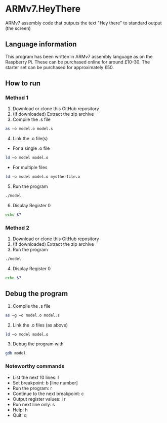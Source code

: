 # ARMv7.HeyThere
ARMv7 assembly code that outputs the text "Hey there" to standard output (the screen)
## Language information 
This program has been written in ARMv7 assembly language as on the
Raspberry Pi. These can be purchased online for around £10-30. The
starter set can be purchased for approximately £50.

## How to run
### Method 1 
1. Download or clone this GitHub repository 
2. (If downloaded) Extract the zip archive
3. Compile the .s file
```bash
as –o model.o model.s
```
4. Link the .o file(s)
- For a single .o file
```bash
ld –o model model.o
```
- For multiple files
```bash
ld –o model model.o myotherfile.o
```
5. Run the program 
```bash
./model
```
6. Display Register 0
```bash
echo $?
```
### Method 2
1. Download or clone this GitHub repository 
2. (If downloaded) Extract the zip archive
3. Run the program 
```bash
./model
```
4. Display Register 0
```bash
echo $?
```
## Debug the program 
1. Compile the .s file 
```bash
as –g –o model.o model.s
```
2. Link the .o files (as above) 
```bash
ld –o model model.o
```
3. Debug the program with 
```bash
gdb model
```
### Noteworthy commands
- List the next 10 lines: l
- Set breakpoint: b \[line number\]
- Run the program: r
- Continue to the next breakpoint: c
- Output register values: i r
- Run next line only: s
- Help: h
- Quit: q
